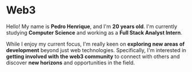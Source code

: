 # Web3

Hello! My name is **Pedro Henrique**, and I'm **20 years old**. I'm currently studying **Computer Science** and working as a **Full Stack Analyst Intern**.

While I enjoy my current focus, I'm really keen on **exploring new areas of development** beyond just web technologies. Specifically, I'm interested in **getting involved with the web3 community** to connect with others and discover **new horizons** and opportunities in the field.
